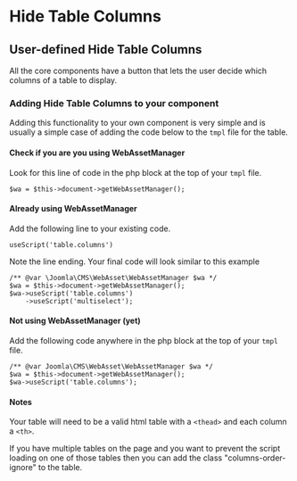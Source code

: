 Hide Table Columns
==================

## User-defined Hide Table Columns
All the core components have a button that lets the user decide which columns of a table to display.

### Adding Hide Table Columns to your component
Adding this functionality to your own component is very simple and is usually a simple case of adding the code below to the `tmpl` file for the table.

#### Check if you are you using WebAssetManager
Look for this line of code in the php block at the top of your `tmpl` file.
```
$wa = $this->document->getWebAssetManager();
```

#### Already using WebAssetManager
Add the following line to your existing code.

```
useScript('table.columns')
```

Note the line ending. Your final code will look similar to this example

```
/** @var \Joomla\CMS\WebAsset\WebAssetManager $wa */
$wa = $this->document->getWebAssetManager();
$wa->useScript('table.columns')
    ->useScript('multiselect');
```

#### Not using WebAssetManager (yet)
Add the following code anywhere in the php block at the top of your `tmpl` file.

```
/** @var Joomla\CMS\WebAsset\WebAssetManager $wa */
$wa = $this->document->getWebAssetManager();
$wa->useScript('table.columns');
```

#### Notes
Your table will need to be a valid html table with a `<thead>` and each column a `<th>`.

If you have multiple tables on the page and you want to prevent the script loading on one of those tables then you can add the class "columns-order-ignore" to the table.

